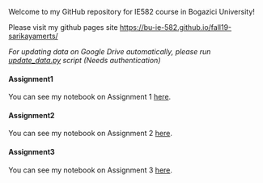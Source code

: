Welcome to my GitHub repository for IE582 course in Bogazici University! 

Please visit my github pages site https://bu-ie-582.github.io/fall19-sarikayamerts/

*For updating data on Google Drive automatically,
please run [update_data.py](update_data.py) script (Needs authentication)*

#### Assignment1
You can see my notebook on Assignment 1 [here](https://nbviewer.jupyter.org/github/BU-IE-582/fall19-sarikayamerts/blob/master/hw1/Assignment1.ipynb).

#### Assignment2
You can see my notebook on Assignment 2 [here](https://nbviewer.jupyter.org/github/BU-IE-582/fall19-sarikayamerts/blob/master/hw2/Assignment2.ipynb).

#### Assignment3
You can see my notebook on Assignment 3 [here](https://nbviewer.jupyter.org/github/BU-IE-582/fall19-sarikayamerts/blob/master/hw2/Assignment3.ipynb).




